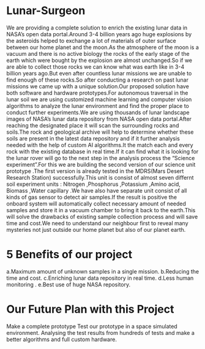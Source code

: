 # Lunar-Surgeon
We are providing a complete solution to enrich the existing lunar data in NASA’s open data portal.Around 3-4 billion years ago huge explosions by the asteroids helped to exchange a lot of materials of outer surface between our home planet and the moon.As the atmosphere of the moon is a vacuum and there is no active biology the rocks of the early stage of the earth which were bought by the explosion are almost unchanged.So if we are able to collect those rocks we can know what was earth like in 3-4 billion years ago.But even after countless lunar missions we are unable to find enough of these rocks.So after conducting a research on past lunar missions we came up with a unique solution.Our proposed solution have both software and hardware prototypes.For autonomous traversal in the lunar soil we are using customized machine learning and computer vision algorithms to analyze the lunar environment and find the proper place to conduct further experiments.We are using thousands of lunar landscape images of NASA’s lunar data repository from NASA open data portal.After reaching the designated place it will scan the surrounding rocks and soils.The rock and geological archive will help to determine whether these soils are present in the latest data repository and if it further analysis needed with the help of custom AI algorithms.It the match each and every rock with the existing database in real time.If it can find what it is looking for the lunar rover will go to the next step in the analysis process the “Science experiment”.For this we are building the second version of our science unit prototype .The first version is already tested in the MDRS(Mars Desert Research Station) successfully.This unit is consist of almost seven differnt soil experiment units : Nitrogen ,Phosphorus ,Potassium ,Amino acid, Biomass ,Water capillary .We have also have separate unit consist of all kinds of gas sensor to detect air samples.If the result is positive the onboard system will automatically collect necessary amount of needed samples and store it in a vacuum chamber to bring it back to the earth.This will solve the drawbacks of existing sample collection process and will save time and cost.We need to understand our neighbour first to reveal many mysteries not just outside our home planet but also of our planet earth.

# 5 Benefits of our project
  a.Maximum amount of unknown samples in a single mission.
  b.Reducing the time and cost.
  c.Enriching lunar data repository in real time.
  d.Less human monitoring .
  e.Best use of huge NASA repository.

# Our Future Plan with this Project
  Make a complete prototype 
  Test our prototype in a space simulated environment. 
  Analysing the test results from hundreds of tests and make a better algorithms and full custom hardware.
